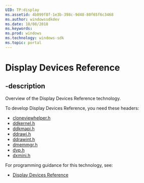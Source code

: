 ```yaml
---
UID: TP:display
ms.assetid: 4b099f8f-1e3b-398c-9d48-80f65f6c3468
ms.author: windowssdkdev
ms.date: 10/08/2018
ms.keywords: 
ms.prod: windows
ms.technology: windows-sdk
ms.topic: portal
---
```


# Display Devices Reference

## -description

Overview of the Display Devices Reference technology.

To develop Display Devices Reference, you need these headers:

 * [cloneviewhelper.h](../cloneviewhelper/index.md)
 * [ddkernel.h](../ddkernel/index.md)
 * [ddkmapi.h](../ddkmapi/index.md)
 * [ddrawi.h](../ddrawi/index.md)
 * [ddrawint.h](../ddrawint/index.md)
 * [dmemmgr.h](../dmemmgr/index.md)
 * [dvp.h](../dvp/index.md)
 * [dxmini.h](../dxmini/index.md)

For programming guidance for this technology, see:
* [Display Devices Reference](https://docs.microsoft.com/en-us/windows-hardware/drivers/display)

